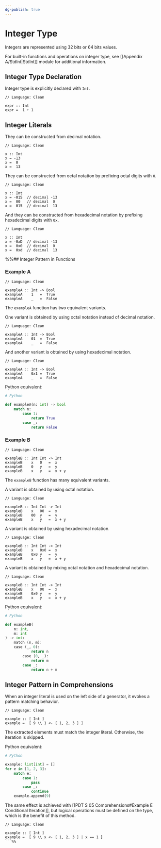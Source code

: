 ```yaml
---
dg-publish: true
---
```


# Integer Type

Integers are represented using 32 bits or 64 bits values.

For built-in functions and operations on integer type, see [[Appendix A/StdInt|StdInt]] module for additional information.

## Integer Type Declaration

Integer type is explicitly declared with `Int`.

```Clean
// Language: Clean

expr :: Int
expr =  1 + 1
```

## Integer Literals

They can be constructed from decimal notation.

```Clean
// Language: Clean

x :: Int
x = -13
x =  0
x =  13
```

They can be constructed from octal notation by prefixing octal digits with `0`.

```Clean
// Language: Clean

x :: Int
x = -015  // decimal -13
x =  00   // decimal  0
x =  015  // decimal  13
```

And they can be constructed from hexadecimal notation by prefixing hexadecimal digits with `0x`.

```Clean
// Language: Clean

x :: Int
x = -0xD  // decimal -13
x =  0x0  // decimal  0
x =  0xd  // decimal  13
```

%%## Integer Pattern in Functions

### Example A

```Clean
// Language: Clean

exampleA :: Int -> Bool
exampleA    1   =  True
exampleA    _   =  False
```

The `exampleA` function has two equivalent variants.

One variant is obtained by using octal notation instead of decimal notation.

```Clean
// Language: Clean

exampleA :: Int -> Bool
exampleA    01  =  True
exampleA    _   =  False
```

And another variant is obtained by using hexadecimal notation.

```Clean
// Language: Clean

exampleA :: Int -> Bool
exampleA    0x1 =  True
exampleA    _   =  False
```

Python equivalent:

```Python
# Python

def exampleA(n: int) -> bool
	match n:
		case 1:
			return True
		case _:
			return False
```

### Example B

```Clean
// Language: Clean

exampleB :: Int Int -> Int
exampleB    x   0   =  x
exampleB    0   y   =  y
exampleB    x   y   =  x + y
```

The `exampleB` function has many equivalent variants.

A variant is obtained by using octal notation.

```Clean
// Language: Clean

exampleB :: Int Int -> Int
exampleB    x   00  =  x
exampleB    00  y   =  y
exampleB    x   y   =  x + y
```

A variant is obtained by using hexadecimal notation.

```Clean
// Language: Clean

exampleB :: Int Int -> Int
exampleB    x   0x0 =  x
exampleB    0x0 y   =  y
exampleB    x   y   =  x + y
```

A variant is obtained by mixing octal notation and hexadecimal notation.

```Clean
// Language: Clean

exampleB :: Int Int -> Int
exampleB    x   00  =  x
exampleB    0x0 y   =  y
exampleB    x   y   =  x + y
```

Python equivalent:

```Python
# Python

def exampleB(
	n: int,
	m: int
) -> int:
	match (n, m):
	case (_, 0):
			return n
		case (0, _):
			return m
		case _:
			return n + m
```

## Integer Pattern in Comprehensions

When an integer literal is used on the left side of a generator, it evokes a pattern matching behavior.

```Clean
// Language: Clean

example :: [ Int ]
example =  [ 9 \\ 1 <- [ 1, 2, 3 ] ]
```

The extracted elements must match the integer literal.
Otherwise, the iteration is skipped.

Python equivalent: 

```Python
# Python

example: list[int] = []
for e in [1, 2, 3]:
	match e:
		case 1:
			pass
		case _:
			continue
	example.append(9)
```

The same effect is achieved with [[PDT S 05 Comprehensions#Example E Conditional Iteration]], but logical operations must be defined on the type, which is the benefit of this method.

```Clean
// Language: Clean

example :: [ Int ]
example =  [ 9 \\ x <- [ 1, 2, 3 ] | x == 1 ]
```%%
